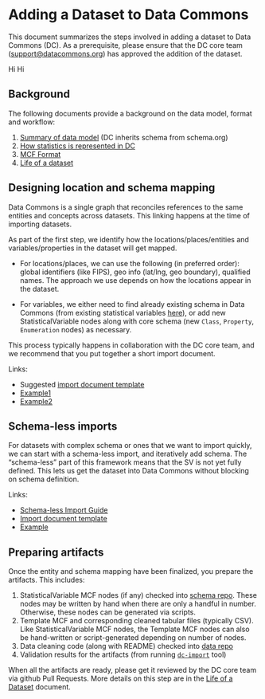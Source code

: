 # Adding a Dataset to Data Commons

This document summarizes the steps involved in adding a dataset to Data Commons
(DC).  As a prerequisite, please ensure that the DC core team
(support@datacommons.org) has approved the addition of the dataset.

Hi Hi

## Background

The following documents provide a background on the data model, format and workflow:

1. [Summary of data model](https://schema.org/docs/datamodel.html) (DC inherits schema from schema.org)
1. [How statistics is represented in DC](representing_statistics.md)
1. [MCF Format](mcf_format.md)
1. [Life of a dataset](life_of_a_dataset.md)

## Designing location and schema mapping

Data Commons is a single graph that reconciles references to the same entities
and concepts across datasets. This linking happens at the time of importing
datasets.

As part of the first step, we identify how the locations/places/entities and
variables/properties in the dataset will get mapped. 

* For locations/places, we can use the following (in preferred order):  global
identifiers (like FIPS), geo info (lat/lng, geo boundary), qualified names.
The approach we use depends on how the locations appear in the dataset.

* For variables, we either need to find already existing schema in Data Commons
(from existing statistical variables
[here](https://datacommons.org/tools/statvar)), or add new StatisticalVariable
nodes along with core schema (new `Class`, `Property`, `Enumeration` nodes) as
necessary.

This process typically happens in collaboration with the DC core team, and we
recommend that you put together a short import document.

Links:
* Suggested [import document template](https://docs.google.com/document/d/1RUOD3VLZFBmyjZzBnwQBKB9TxNE7NhD4g9WX6gUZCQU/)
* [Example1](https://docs.google.com/document/d/e/2PACX-1vScfoVm36L7x1p4Bqh82JmDmsumhqiPz_w6zX7wzy0nX8kDLxMJw44hOBgB6CDd2o0kYKekdgNWIR1f/pub)
* [Example2](https://docs.google.com/document/d/e/2PACX-1vS9R0eZO-AhQ19jQcLyOyYODn3dF8wGjytro0nFTjp4MsoFvsAgD7mayppcseLvNSCO6Ac4-8b2SXe4/pub)

## Schema-less imports

For datasets with complex schema or ones that we want to import quickly, we can start with a schema-less import, and iteratively add schema. The “schema-less” part of this framework means that the SV is not yet fully defined. This lets us get the dataset into Data Commons without blocking on schema definition.

Links:
* [Schema-less Import Guide](https://docs.datacommons.org/import_dataset/schema_less_guide.html)
* [Import document template](https://docs.google.com/document/d/1GC7DTpxXo_3zreDRt7wFuURBfA1T275p-qx1N-VIdGM/)
* [Example](https://docs.google.com/document/d/e/2PACX-1vS6ItxH7T_XvYuz4-xeO9LKoYlrXr-YkrwiclRWcdtYm11J8OQHUwDw4E66uaTQA7yTdwLXfrNBdKgz/pub)

## Preparing artifacts

Once the entity and schema mapping have been finalized, you prepare the artifacts.  This includes:

1. StatisticalVariable MCF nodes (if any) checked into [schema repo](https://github.com/datacommonsorg/schema/tree/main/stat_vars). These nodes may be written by hand when there are only a handful in number. Otherwise, these nodes can be generated via scripts.
2. Template MCF and corresponding cleaned tabular files (typically CSV). Like StatisticalVariable MCF nodes, the Template MCF nodes can also be hand-written or script-generated depending on number of nodes.
3. Data cleaning code (along with README) checked into [data repo](https://github.com/datacommonsorg/data)
4. Validation results for the artifacts (from running [`dc-import`](https://github.com/datacommonsorg/import#using-import-tool) tool)

When all the artifacts are ready, please get it reviewed by the DC core team
via github Pull Requests. More details on this step are in the [Life of a
Dataset](life_of_a_dataset.md) document.
